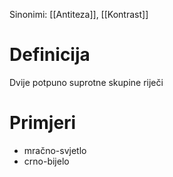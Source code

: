 Sinonimi: [[Antiteza]], [[Kontrast]]

# Definicija
Dvije potpuno suprotne skupine riječi

# Primjeri
- mračno-svjetlo
- crno-bijelo